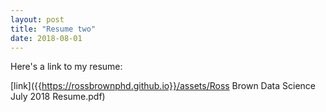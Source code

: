 ```yaml
---
layout: post
title: "Resume two"
date: 2018-08-01
---
```


Here's a link to my resume:

[link]({{https://rossbrownphd.github.io}}/assets/Ross Brown Data Science July 2018 Resume.pdf)
